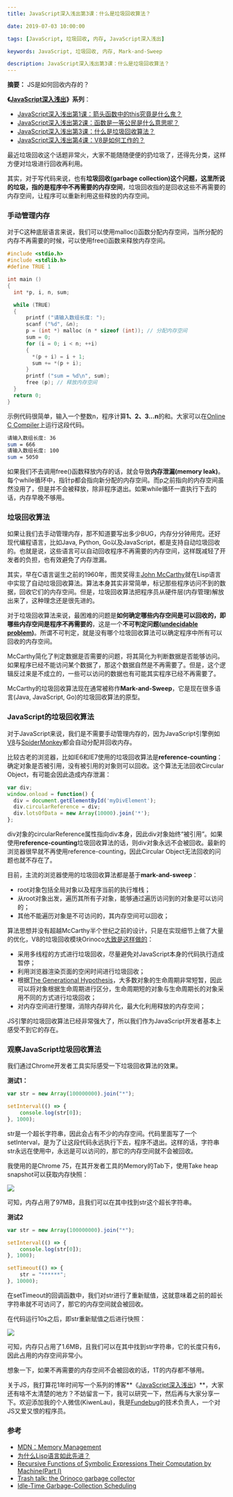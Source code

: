 ```yaml
---
title: JavaScript深入浅出第3课：什么是垃圾回收算法？

date: 2019-07-03 10:00:00

tags: [JavaScript, 垃圾回收, 内存, JavaScript深入浅出]

keywords: JavaScript, 垃圾回收, 内存, Mark-and-Sweep

description: JavaScript深入浅出第3课：什么是垃圾回收算法？
---
```


**摘要：** JS是如何回收内存的？

<!-- more -->

**《[JavaScript深入浅出](https://blog.fundebug.com/tags/JavaScript%E6%B7%B1%E5%85%A5%E6%B5%85%E5%87%BA/)》系列**：
- [JavaScript深入浅出第1课：箭头函数中的this究竟是什么鬼？](https://blog.fundebug.com/2019/06/18/arrow-function-this/)
- [JavaScript深入浅出第2课：函数是一等公民是什么意思呢？](https://blog.fundebug.com/2019/06/25/javascript-first-class-function/)
- [JavaScript深入浅出第3课：什么是垃圾回收算法？](https://blog.fundebug.com/2019/07/03/javascript-garbage-collection/)
- [JavaScript深入浅出第4课：V8是如何工作的？](https://blog.fundebug.com/2019/07/16/how-does-v8-work/)

最近垃圾回收这个话题非常火，大家不能随随便便的扔垃圾了，还得先分类，这样方便对垃圾进行回收再利用。

其实，对于写代码来说，也有**垃圾回收(garbage collection)**这个问题，这里所说的垃圾，指的是**程序中不再需要的内存空间**，垃圾回收指的是回收这些不再需要的内存空间，让程序可以重新利用这些释放的内存空间。

### 手动管理内存

对于C这种底层语言来说，我们可以使用malloc()函数分配内存空间，当所分配的内存不再需要的时候，可以使用free()函数来释放内存空间。

```c
#include <stdio.h>
#include <stdlib.h>
#define TRUE 1

int main ()
{
  int *p, i, n, sum;

  while (TRUE)
  {
      printf ("请输入数组长度: ");
      scanf ("%d", &n);
      p = (int *) malloc (n * sizeof (int)); // 分配内存空间
      sum = 0;
      for (i = 0; i < n; ++i)
	  {
	    *(p + i) = i + 1;
	    sum += *(p + i);
	  }
      printf ("sum = %d\n", sum);
      free (p); // 释放内存空间
  }
  return 0;
}
```

示例代码很简单，输入一个整数n，程序计算**1、2、3...n**的和。大家可以在[Online C Compiler](https://www.onlinegdb.com/online_c_compiler)上运行这段代码。

```bash
请输入数组长度: 36                                                                                                                                                                                                           
sum = 666                                                                                                                                                                                                                    
请输入数组长度: 100                                                                                                                                                                                                          
sum = 5050 
```

如果我们不去调用free()函数释放内存的话，就会导致**内存泄漏(memory leak)**。每个while循环中，指针p都会指向新分配的内存空间。而p之前指向的内存空间虽然没用了，但是并不会被释放，除非程序退出。如果while循环一直执行下去的话，内存早晚不够用。

### 垃圾回收算法

如果让我们去手动管理内存，那不知道要写出多少BUG，内存分分钟用完。还好现代编程语言，比如Java, Python, Go以及JavaScript，都是支持自动垃圾回收的。也就是说，这些语言可以自动回收程序不再需要的内存空间，这样既减轻了开发者的负担，也有效避免了内存泄漏。

其实，早在C语言诞生之前的1960年，图灵奖得主[John McCarthy](https://amturing.acm.org/award_winners/mccarthy_1118322.cfm)就在Lisp语言中实现了自动垃圾回收算法。算法本身其实非常简单，标记那些程序访问不到的数据，回收它们的内存空间。但是，垃圾回收算法把程序员从硬件层(内存管理)解放出来了，这种理念还是很先进的。

对于垃圾回收算法来说，最困难的问题是**如何确定哪些内存空间是可以回收的，即哪些内存空间是程序不再需要的**，这是一个**不可判定问题([undecidable problem](https://en.wikipedia.org/wiki/Undecidable_problem))**。所谓不可判定，就是没有哪个垃圾回收算法可以确定程序中所有可以回收的内存空间。

McCarthy简化了判定数据是否需要的问题，将其简化为判断数据是否能够访问。如果程序已经不能访问某个数据了，那这个数据自然是不再需要了。但是，这个逻辑反过来是不成立的，一些可以访问的数据也有可能其实程序已经不再需要了。

McCarthy的垃圾回收算法现在通常被称作**Mark-and-Sweep**，它是现在很多语言(Java, JavaScript, Go)的垃圾回收算法的原型。

### JavaScript的垃圾回收算法

对于JavaScript来说，我们是不需要手动管理内存的，因为JavaScript引擎例如[V8](https://v8.dev/)与[SpiderMonkey](https://developer.mozilla.org/en-US/docs/Mozilla/Projects/SpiderMonkey)都会自动分配并回收内存。

比较古老的浏览器，比如IE6和IE7使用的垃圾回收算法是**reference-counting**：确定对象是否被引用，没有被引用的对象则可以回收。这个算法无法回收Circular Object，有可能会因此造成内存泄漏：

```javascript
var div;
window.onload = function() {
  div = document.getElementById('myDivElement');
  div.circularReference = div;
  div.lotsOfData = new Array(10000).join('*');
};
```

div对象的circularReference属性指向div本身，因此div对象始终“被引用”。如果使用**reference-counting**垃圾回收算法的话，则div对象永远不会被回收。最新的浏览器很早就不再使用reference-counting，因此Circular Object无法回收的问题也就不存在了。

目前，主流的浏览器使用的垃圾回收算法都是基于**mark-and-sweep**：

- root对象包括全局对象以及程序当前的执行堆栈；
- 从root对象出发，遍历其所有子对象，能够通过遍历访问到的对象是可以访问的；
- 其他不能遍历对象是不可访问的，其内存空间可以回收；

算法思想并没有超越McCarthy半个世纪之前的设计，只是在实现细节上做了大量的优化，V8的垃圾回收模块Orinoco[大致是这样做的](https://v8.dev/blog/trash-talk)：

- 采用多线程的方式进行垃圾回收，尽量避免对JavaScript本身的代码执行造成暂停；
- 利用浏览器渲染页面的空闲时间进行垃圾回收；
- 根据[The Generational Hypothesis](https://people.cs.umass.edu/~emery/classes/cmpsci691s-fall2004/papers/p157-ungar.pdf)，大多数对象的生命周期非常短暂，因此可以将对象根据生命周期进行区分，生命周期短的对象与生命周期长的对象采用不同的方式进行垃圾回收；
- 对内存空间进行整理，消除内存碎片化，最大化利用释放的内存空间；

JS引擎的垃圾回收算法已经非常强大了，所以我们作为JavaScript开发者基本上感受不到它的存在。

### 观察JavaScript垃圾回收算法

我们通过Chrome开发者工具实际感受一下垃圾回收算法的效果。

**测试1：**

```javascript
var str = new Array(100000000).join("*");

setInterval(() => {
    console.log(str[0]);
}, 1000);
```

str是一个超长字符串，因此会占有不少的内存空间。代码里面写了一个setInterval，是为了让这段代码永远执行下去，程序不退出。这样的话，字符串str永远在使用中，永远是可以访问的，那它的内存空间就不会被回收。

我使用的是Chrome 75，在其开发者工具的Memory的Tab下，使用Take heap snapshot可以获取内存快照：

![](https://image.fundebug.com/2019-07-03-01.png)

可知，内存占用了97MB，且我们可以在其中找到str这个超长字符串。

**测试2**

```javascript
var str = new Array(100000000).join("*");

setInterval(() => {
    console.log(str[0]);
}, 1000);

setTimeout(() => {
    str = "******";
}, 10000);
```

在setTimeout的回调函数中，我们对str进行了重新赋值，这就意味着之前的超长字符串就不可访问了，那它的内存空间就会被回收。

在代码运行10s之后，即str重新赋值之后进行快照：

![](https://image.fundebug.com/2019-07-03-02.png)

可知，内存只占用了1.6MB，且我们可以在其中找到str字符串，它的长度只有6，因此占用的内存空间非常小。

想象一下，如果不再需要的内存空间不会被回收的话，1T的内存都不够用。

关于JS，我打算花1年时间写一个系列的博客**《[JavaScript深入浅出](https://blog.fundebug.com/tags/JavaScript%E6%B7%B1%E5%85%A5%E6%B5%85%E5%87%BA/)》**，大家还有啥不太清楚的地方？不妨留言一下，我可以研究一下，然后再与大家分享一下。欢迎添加我的个人微信(KiwenLau)，我是[Fundebug](https://www.fundebug.com/)的技术负责人，一个对JS又爱又恨的程序员。


### 参考

- [MDN：Memory Management](https://developer.mozilla.org/en-US/docs/Web/JavaScript/Memory_Management)
- [为什么Lisp语言如此先进？](http://www.ruanyifeng.com/blog/2010/10/why_lisp_is_superior.html)
- [Recursive Functions of Symbolic Expressions Their Computation by Machine(Part I)](http://www-formal.stanford.edu/jmc/recursive.html)
- [Trash talk: the Orinoco garbage collector](https://v8.dev/blog/trash-talk)
- [Idle-Time Garbage-Collection Scheduling](https://queue.acm.org/detail.cfm?id=2977741)
